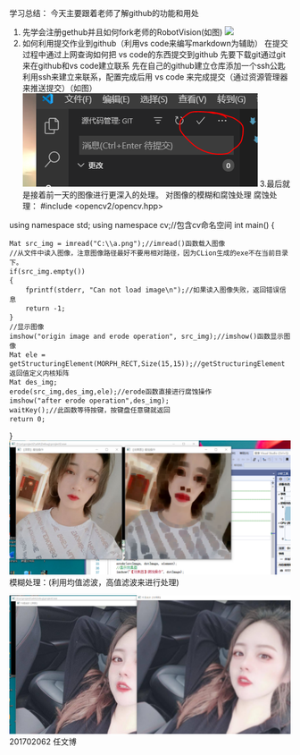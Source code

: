 学习总结：
今天主要跟着老师了解github的功能和用处
1. 先学会注册gethub并且如何fork老师的RobotVision(如图)
![](w.png)
2. 如何利用提交作业到github（利用vs code来编写markdown为辅助）
在提交过程中通过上网查询如何把 vs code的东西提交到github
先要下载git通过git来在github和vs  code建立联系
先在自己的github建立仓库添加一个ssh公匙利用ssh来建立来联系，配置完成后用 vs code
来完成提交（通过资源管理器来推送提交）（如图）
![](./Images/e.png)
3.最后就是接着前一天的图像进行更深入的处理。
对图像的模糊和腐蚀处理
腐蚀处理：
#include <opencv2/opencv.hpp>

using namespace std;
using namespace cv;//包含cv命名空间
int main()
{


    Mat src_img = imread("C:\\a.png");//imread()函数载入图像
    //从文件中读入图像，注意图像路径最好不要用相对路径，因为CLion生成的exe不在当前目录下。
    if(src_img.empty())
    {
        fprintf(stderr, "Can not load image\n");//如果读入图像失败，返回错误信息
        return -1;
    }
    //显示图像
    imshow("origin image and erode operation", src_img);//imshow()函数显示图像
    Mat ele = getStructuringElement(MORPH_RECT,Size(15,15));//getStructuringElement返回值定义内核矩阵
    Mat des_img;
    erode(src_img,des_img,ele);//erode函数直接进行腐蚀操作
    imshow("after erode operation",des_img);
    waitKey();//此函数等待按键，按键盘任意键就返回
    return 0;
}
![](./Images/a.png)
模糊处理：(利用均值滤波，高值滤波来进行处理)


![](./Images/s.png)
201702062 任文博